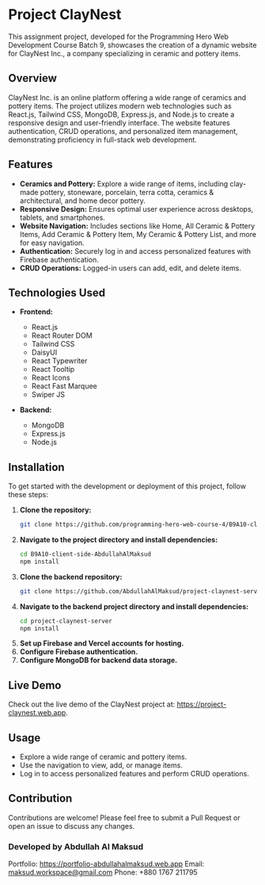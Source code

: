 # Project ClayNest

This assignment project, developed for the Programming Hero Web Development Course Batch 9, showcases the creation of a dynamic website for ClayNest Inc., a company specializing in ceramic and pottery items. 

## Overview

ClayNest Inc. is an online platform offering a wide range of ceramics and pottery items. The project utilizes modern web technologies such as React.js, Tailwind CSS, MongoDB, Express.js, and Node.js to create a responsive design and user-friendly interface. The website features authentication, CRUD operations, and personalized item management, demonstrating proficiency in full-stack web development.

## Features

- **Ceramics and Pottery:** Explore a wide range of items, including clay-made pottery, stoneware, porcelain, terra cotta, ceramics & architectural, and home decor pottery.
- **Responsive Design:** Ensures optimal user experience across desktops, tablets, and smartphones.
- **Website Navigation:** Includes sections like Home, All Ceramic & Pottery Items, Add Ceramic & Pottery Item, My Ceramic & Pottery List, and more for easy navigation.
- **Authentication:** Securely log in and access personalized features with Firebase authentication.
- **CRUD Operations:** Logged-in users can add, edit, and delete items.

## Technologies Used

- **Frontend:**
  - React.js
  - React Router DOM
  - Tailwind CSS
  - DaisyUI
  - React Typewriter
  - React Tooltip
  - React Icons
  - React Fast Marquee
  - Swiper JS

- **Backend:**
  - MongoDB
  - Express.js
  - Node.js

## Installation

To get started with the development or deployment of this project, follow these steps:

1. **Clone the repository:**
   ```bash
   git clone https://github.com/programming-hero-web-course-4/B9A10-client-side-AbdullahAlMaksud.git


2. **Navigate to the project directory and install dependencies:**
    ```bash
    cd B9A10-client-side-AbdullahAlMaksud
    npm install

3. **Clone the backend repository:**
    ```bash
    git clone https://github.com/AbdullahAlMaksud/project-claynest-server.git

4. **Navigate to the backend project directory and install dependencies:**
    ```bash
    cd project-claynest-server
    npm install
    
5. **Set up Firebase and Vercel accounts for hosting.**
6. **Configure Firebase authentication.**
7. **Configure MongoDB for backend data storage.**

## Live Demo
Check out the live demo of the ClayNest project at: https://project-claynest.web.app.

## Usage
- Explore a wide range of ceramic and pottery items.
- Use the navigation to view, add, or manage items.
- Log in to access personalized features and perform CRUD operations.

## Contribution
Contributions are welcome! Please feel free to submit a Pull Request or open an issue to discuss any changes.

### Developed by Abdullah Al Maksud
Portfolio: https://portfolio-abdullahalmaksud.web.app
Email: maksud.workspace@gmail.com
Phone: +880 1767 211795
